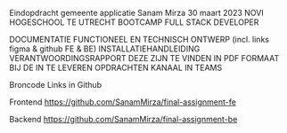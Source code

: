 
Eindopdracht gemeente applicatie
Sanam Mirza
30 maart 2023
NOVI HOGESCHOOL TE UTRECHT
BOOTCAMP FULL STACK DEVELOPER

DOCUMENTATIE
FUNCTIONEEL EN TECHNISCH ONTWERP (incl. links figma & github FE & BE)
INSTALLATIEHANDLEIDING
VERANTWOORDINGSRAPPORT
DEZE ZIJN TE VINDEN IN PDF FORMAAT BIJ DE IN TE LEVEREN 
OPDRACHTEN KANAAL IN TEAMS

Broncode Links in Github

Frontend
https://github.com/SanamMirza/final-assignment-fe

Backend
https://github.com/SanamMirza/final-assignment-be

